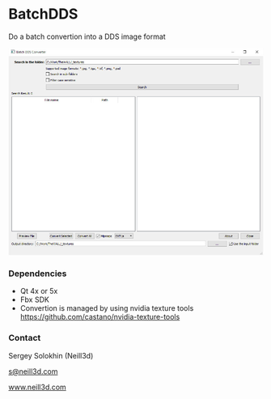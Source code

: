 # BatchDDS
Do a batch convertion into a DDS image format

![screenshot](https://github.com/Neill3d/BatchDDS/blob/master/Images/BatchDDS.jpg)

### Dependencies

* Qt 4x or 5x
* Fbx SDK
* Convertion is managed by using nvidia texture tools https://github.com/castano/nvidia-texture-tools


### Contact

Sergey Solokhin (Neill3d)
 
 s@neill3d.com
 
 www.neill3d.com
